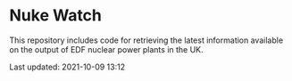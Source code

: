 # Nuke Watch

This repository includes code for retrieving the latest information available on the output of EDF nuclear power plants in the UK.

Last updated: 2021-10-09 13:12